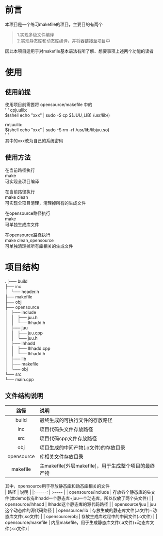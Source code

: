 # 前言
本项目是一个练习makefile的项目，主要目的有两个  
>1.实现多级文件编译  
>2.实现静态库和动态库编译，并将器链接至项目中  
  
因此本项目适用于对makefile基本语法有所了解、想要事项上述两个功能的读者  

# 使用
## 使用前提
使用项目前需要将 opensource/makefile 中的  
'''
cpjuulib:  
	$(shell echo "xxx" | sudo -S cp $(JUU_LIB)  /usr/lib/)  

rmjuulib:  
	$(shell echo "xxx" | sudo -S rm -rf /usr/lib/libjuu.so)  
'''  
其中的xxx改为自己的系统密码  

## 使用方法
在当前路径执行  
make  
可实现全项目编译  

在当前路径执行  
make clean  
可实现全项目清理，清理掉所有的生成文件  


在opensource路径执行  
make  
可单独生成库文件  

在opensource路径执行  
make clean_opensource  
可单独清理掉所有库相关的生成文件  

# 项目结构
.
├── build  
├── inc  
│   └── header.h  
├── makefile  
├── obj  
├── opensource  
│   ├── include  
│   │   ├── juu.h  
│   │   └── lhhadd.h  
│   ├── juu  
│   │   ├── juu.cpp  
│   │   └── juu.h  
│   ├── lhhadd  
│   │   ├── lhhadd.cpp  
│   │   └── lhhadd.h  
│   ├── lib  
│   ├── makefile  
│   └── obj  
└── src  
    └── main.cpp  
  
## 文件结构说明
|  路径    |  说明 |
|:------: | :----- |
|build  | 最终生成的可执行文件的存放路径 |
| inc  | 项目代码头文件存放路径 |
| src  | 项目代码cpp文件存放路径 |
| obj  | 项目生成的中间产物(.o文件)的存放目录 |
| opensource  | 库相关文件存放目录 |
| makefile  | 主makefile[外层makefile]，用于生成整个项目的最终产物 |

其中，opensource用于存放静态库和动态库相关的文件  
|  路径    |  说明 |
|:------: | :----- |
| opensource/include  | 存放各个静态库的头文件(本demo仅有lhhadd一个静态库+juu一个动态库，所以仅放了两个头文件) |
| opensource/lhhadd  | lhhadd这个静态库的源代码路径 |
| opensource/juu  | juu这个动态库的源代码路径 |
| opensource/lib  | 存放生成的静态库文件(.a文件)+动态库文件(.so文件) |
| opensource/obj | 存放生成库过程中的中间文件(.o文件) |
| opensource/makefile  | 内层makefile，用于生成静态库文件(.a文件)+动态库文件(.so文件) |